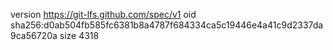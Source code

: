 version https://git-lfs.github.com/spec/v1
oid sha256:d0ab504fb585fc6381b8a4787f684334ca5c19446e4a41c9d2337da9ca56720a
size 4318
